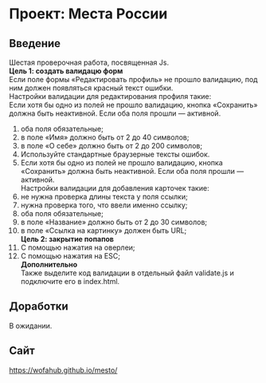 # Проект: Места России  

## Введение  
Шестая проверочная работа, посвященная Js.  
**Цель 1: создать валидацю форм**  
Если поле формы «Редактировать профиль» не прошло валидацию, под ним должен появляться красный текст ошибки.  
Настройки валидации для редактирования профиля такие:  
Если хотя бы одно из полей не прошло валидацию, кнопка «Сохранить» должна быть неактивной. Если оба поля прошли — активной.  
1. оба поля обязательные;  
2. в поле «Имя» должно быть от 2 до 40 символов;  
3. в поле «О себе» должно быть от 2 до 200 символов;  
4. Используйте стандартные браузерные тексты ошибок.  
5. Если хотя бы одно из полей не прошло валидацию, кнопка «Сохранить» должна быть неактивной. Если оба поля прошли — активной.  
Настройки валидации для добавления карточек такие:  
1. не нужна проверка длины текста у поля ссылки;  
2. нужна проверка того, что ввели именно ссылку;  
3. оба поля обязательные;  
4. в поле «Название» должно быть от 2 до 30 символов;  
5. в поле «Ссылка на картинку» должен быть URL;  
**Цель 2: закрытие попапов**  
1. С помощью нажатия на оверлеи;  
2. С помощью нажатия на ESC;  
**Дополнительно**  
Также выделите код валидации в отдельный файл validate.js и подключите его в index.html.  
## Доработки  
В ожидании.  
## Сайт  
https://wofahub.github.io/mesto/